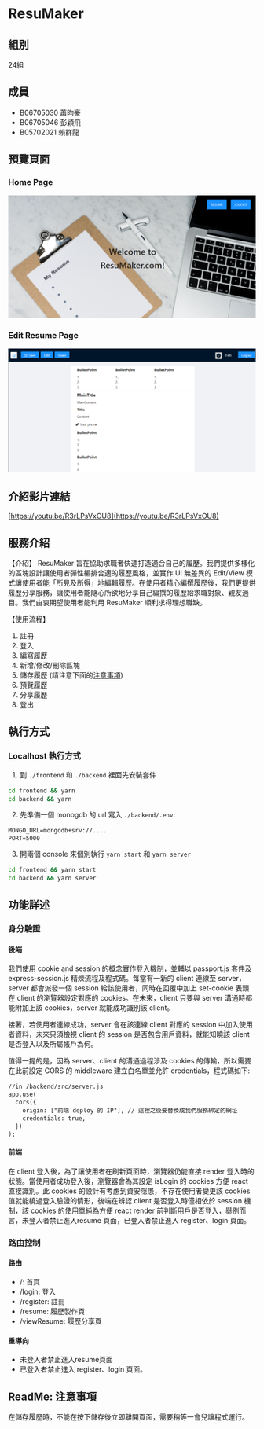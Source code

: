 # ResuMaker
## 組別
24組

## 成員
- B06705030 蕭昀豪
- B06705046 彭穎飛
- B05702021 賴群龍

## 預覽頁面
### Home Page
<a href="https://youtu.be/R3rLPsVxOU8"><img alt="home page" src="./img/homePage.png"></a>

### Edit Resume Page
<a href="https://youtu.be/R3rLPsVxOU8"><img alt="edit resume page" src="./img/resuMaker.png"></a>

## 介紹影片連結
[https://youtu.be/R3rLPsVxOU8](https://youtu.be/R3rLPsVxOU8)

## 服務介紹
【介紹】
ResuMaker 旨在協助求職者快速打造適合自己的履歷。我們提供多樣化的區塊設計讓使用者彈性編排合適的履歷風格，並實作 UI 無差異的 Edit/View 模式讓使用者能「所見及所得」地編輯履歷。在使用者精心編撰履歷後，我們更提供履歷分享服務，讓使用者能隨心所欲地分享自己編撰的履歷給求職對象、親友過目。我們由衷期望使用者能利用 ResuMaker 順利求得理想職缺。

【使用流程】
1. 註冊
1. 登入
1. 編寫履歷
1. 新增/修改/刪除區塊
1. 儲存履歷 (請注意下面的[注意事項](#ReadMe-注意事項))
1. 預覽履歷
1. 分享履歷
1. 登出

## 執行方式

### Localhost 執行方式

1. 到 `./frontend` 和 `./backend` 裡面先安裝套件
```bash
cd frontend && yarn
cd backend && yarn
```

2. 先準備一個 monogdb 的 url 寫入 `./backend/.env`:

```
MONGO_URL=mongodb+srv://....
PORT=5000
```

3. 開兩個 console 來個別執行 `yarn start` 和 `yarn server`

```bash
cd frontend && yarn start
cd backend && yarn server
```


## 功能詳述
### 身分驗證
#### 後端
我們使用 cookie and session 的概念實作登入機制，並輔以 passport.js 套件及 express-session.js 精煉流程及程式碼。每當有一新的 client 連線至 server，server 都會派發一個 session 給該使用者，同時在回覆中加上 set-cookie 表頭在 client 的瀏覽器設定對應的 cookies。在未來，client 只要與 server 溝通時都能附加上該 cookies，server 就能成功識別該 client。

接著，若使用者連線成功，server 會在該連線 client 對應的 session 中加入使用者資料，未來只須檢視 client 的 session 是否包含用戶資料，就能知曉該 client 是否登入以及所屬帳戶為何。

值得一提的是，因為 server、client 的溝通過程涉及 cookies 的傳輸，所以需要在此前設定 CORS 的 middleware 建立白名單並允許 credentials，程式碼如下: 

```javascript=20
//in /backend/src/server.js
app.use(
  cors({
    origin: ["前端 deploy 的 IP"], // 這裡之後要替換成我們服務綁定的網址
    credentials: true,
  })
);
```

#### 前端
在 client 登入後，為了讓使用者在刷新頁面時，瀏覽器仍能直接 render 登入時的狀態。當使用者成功登入後，瀏覽器會為其設定 isLogin 的 cookies 方便 react 直接識別。此 cookies 的設計有考慮到資安隱患，不存在使用者變更該 cookies 值就能繞過登入驗證的情形，後端在辨認 client 是否登入時僅相依於 session 機制，該 cookies 的使用單純為方便 react render 前判斷用戶是否登入，舉例而言，未登入者禁止進入resume 頁面，已登入者禁止進入 register、login 頁面。

### 路由控制
#### 路由
* /: 首頁
* /login: 登入
* /register: 註冊
* /resume: 履歷製作頁
* /viewResume: 履歷分享頁

#### 重導向
* 未登入者禁止進入resume頁面
* 已登入者禁止進入 register、login 頁面。

## ReadMe: 注意事項
在儲存履歷時，不能在按下儲存後立即離開頁面，需要稍等一會兒讓程式運行。